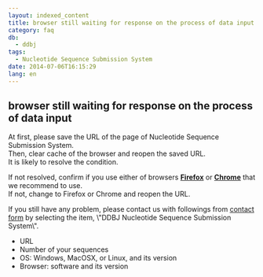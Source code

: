 ```yaml
---
layout: indexed_content
title: browser still waiting for response on the process of data input
category: faq
db:
  - ddbj
tags: 
  - Nucleotide Sequence Submission System
date: 2014-07-06T16:15:29
lang: en
---
```


## browser still waiting for response on the process of data input

<p>At first, please save the URL of the page of Nucleotide Sequence Submission System. <br>Then, clear cache of the browser and reopen the saved URL. <br>It is likely to resolve the condition. </p><p>If not resolved, confirm if you use either of browsers <strong><a href=\"http://www.mozilla.org/en-US/firefox/all/\">Firefox</a></strong> or <strong><a href=\"http://www.google.com/chrome\">Chrome</a></strong> that we recommend to use. <br>If not, change to Firefox or Chrome and reopen the URL. </p><p>If you still have any problem, please contact us with followings from <a href=\"/contact-e.html#to-ddbj\">contact form</a> by selecting the item, \"DDBJ Nucleotide Sequence Submission System\". </p><ul><li> URL </li><li> Number of your sequences </li><li> OS: Windows, MacOSX, or Linux, and its version</li><li> Browser: software and its version</li></ul>